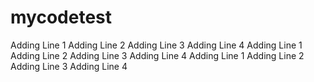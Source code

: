 # mycodetest
Adding Line 1
Adding Line 2
Adding Line 3
Adding Line 4
Adding Line 1
Adding Line 2
Adding Line 3
Adding Line 4
Adding Line 1
Adding Line 2
Adding Line 3
Adding Line 4

